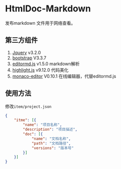 # HtmlDoc-Markdown

发布markdown 文件用于网络查看。

## 第三方组件

1. [Jquery](https://github.com/jquery/jquery) v3.2.0
1. [bootstrap](https://github.com/twbs/bootstrap) V3.3.7
1. [editormd.js](https://github.com/pandao/editor.md) v1.5.0  markdown解析
1. [highlight.js](https://highlightjs.org/) v9.12.0  代码美化
1. [monaco-editor](https://github.com/Microsoft/monaco-editor) V0.10.1  在线编辑器，代替editormd.js

## 使用方法

修改`item/project.json`

```json
{
    "itme": [{
        "name": "项目名称",
        "description": "项目描述",
        "doc": [{
            "name": "文档名称",
            "path": "文档路径",
            "versions": "版本号"
        }]
    }]
}
```

